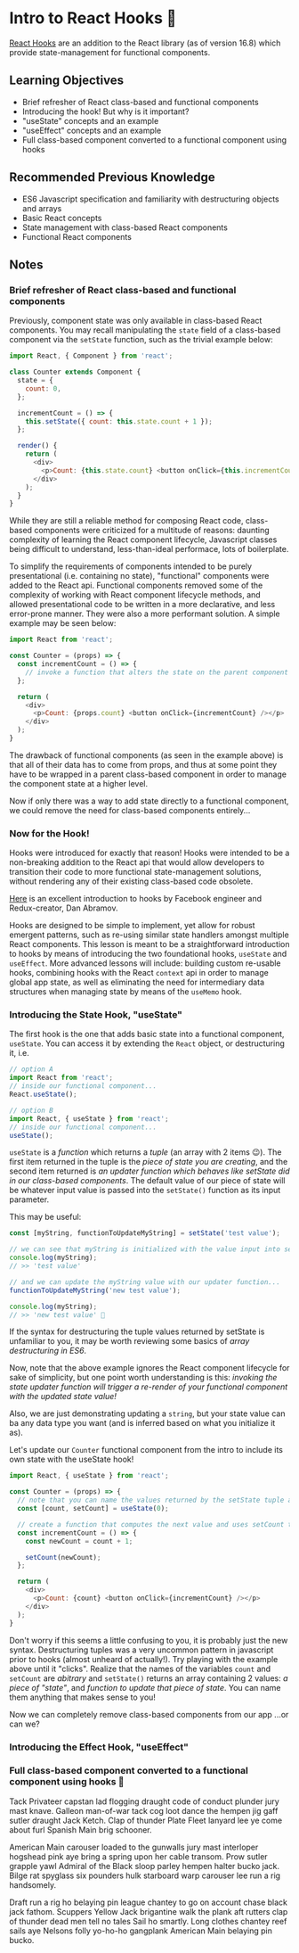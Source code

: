 # Intro to React Hooks 🎣

[React Hooks](https://reactjs.org/docs/hooks-intro.html) are an addition to the React library (as of version 16.8) which provide state-management for functional components.

## Learning Objectives

- Brief refresher of React class-based and functional components
- Introducing the hook! But why is it important?
- "useState" concepts and an example
- "useEffect" concepts and an example
- Full class-based component converted to a functional component using hooks

## Recommended Previous Knowledge

- ES6 Javascript specification and familiarity with destructuring objects and arrays
- Basic React concepts
- State management with class-based React components
- Functional React components

## Notes

### Brief refresher of React class-based and functional components

Previously, component state was only available in class-based React components. You may recall manipulating the `state` field of a class-based component via the `setState` function, such as the trivial example below:

```js
import React, { Component } from 'react';

class Counter extends Component {
  state = {
    count: 0,
  };

  incrementCount = () => {
    this.setState({ count: this.state.count + 1 });
  };

  render() {
    return (
      <div>
        <p>Count: {this.state.count} <button onClick={this.incrementCount} /></p>
      </div>
    );
  }
}
```

While they are still a reliable method for composing React code, class-based components were criticized for a multitude of reasons: daunting complexity of learning the React component lifecycle, Javascript classes being difficult to understand, less-than-ideal performace, lots of boilerplate.

To simplify the requirements of components intended to be purely presentational (i.e. containing no state), "functional" components were added to the React api. Functional components removed some of the complexity of working with React component lifecycle methods, and allowed presentational code to be written in a more declarative, and less error-prone manner. They were also a more performant solution. A simple example may be seen below:

```js
import React from 'react';

const Counter = (props) => {
  const incrementCount = () => {
    // invoke a function that alters the state on the parent component providing the "count" prop
  };

  return (
    <div>
      <p>Count: {props.count} <button onClick={incrementCount} /></p>
    </div>
  );
}
```

The drawback of functional components (as seen in the example above) is that all of their data has to come from props, and thus at some point
they have to be wrapped in a parent class-based component in order to manage the component state at a higher level.

Now if only there was a way to add state directly to a functional component, we could remove the need for class-based components entirely...

### Now for the Hook!

Hooks were introduced for exactly that reason! Hooks were intended to be a non-breaking addition to the React api that would allow developers to transition their code to more functional state-management solutions, without rendering any of their existing class-based code obsolete.

[Here](https://www.youtube.com/watch?v=dpw9EHDh2bM) is an excellent introduction to hooks by Facebook engineer and Redux-creator, Dan Abramov.

Hooks are designed to be simple to implement, yet allow for robust emergent patterns, such as re-using similar state handlers amongst multiple React components. This lesson is meant to be a straightforward introduction to hooks by means of introducing the two foundational hooks, `useState` and `useEffect`. More advanced lessons will include: building custom re-usable hooks, combining hooks with the React `context` api in order to manage global app state, as well as eliminating the need for intermediary data structures when managing state by means of the `useMemo` hook.

### Introducing the State Hook, "useState"

The first hook is the one that adds basic state into a functional component, `useState`. You can access it by extending the `React` object, or destructuring it, i.e.

```js
// option A
import React from 'react';
// inside our functional component...
React.useState();

// option B
import React, { useState } from 'react';
// inside our functional component...
useState();
```

`useState` is a _function_ which returns a _tuple_ (an array with 2 items 😉). The first item returned in the tuple is the _piece of state you are creating_, and the second item returned is _an updater function which behaves like setState did in our class-based components_. The default value of our piece of state will be whatever input value is passed into the `setState()` function as its input parameter.

This may be useful:
```js
const [myString, functionToUpdateMyString] = setState('test value');

// we can see that myString is initialized with the value input into setState...
console.log(myString);
// >> 'test value'

// and we can update the myString value with our updater function...
functionToUpdateMyString('new test value');

console.log(myString);
// >> 'new test value' 🎉
```

If the syntax for destructuring the tuple values returned by setState is unfamiliar to you, it may be worth reviewing some basics of _array destructuring in ES6_.

Now, note that the above example ignores the React component lifecycle for sake of simplicity, but one point worth understanding is this: _invoking the state updater function will trigger a re-render of your functional component with the updated state value!_

Also, we are just demonstrating updating a `string`, but your state value can ba any data type you want (and is inferred based on what you initialize it as).

Let's update our `Counter` functional component from the intro to include its own state with the useState hook!

```js
import React, { useState } from 'react';

const Counter = (props) => {
  // note that you can name the values returned by the setState tuple anything you want!
  const [count, setCount] = useState(0);

  // create a function that computes the next value and uses setCount to update our state
  const incrementCount = () => {
    const newCount = count + 1;

    setCount(newCount);
  };

  return (
    <div>
      <p>Count: {count} <button onClick={incrementCount} /></p>
    </div>
  );
}
```

Don't worry if this seems a little confusing to you, it is probably just the new syntax. Destructuring tuples was a very uncommon pattern in javascript prior to hooks (almost unheard of actually!). Try playing with the example above until it "clicks". Realize that the names of the variables `count` and `setCount` are _abitrary_ and `setState()` returns an array containing 2 values: _a piece of "state"_, and _function to update that piece of state_. You can name them anything that makes sense to you!

Now we can completely remove class-based components from our app ...or can we?

### Introducing the Effect Hook, "useEffect"



### Full class-based component converted to a functional component using hooks 🎉

Tack Privateer capstan lad flogging draught code of conduct plunder jury mast knave. Galleon man-of-war tack cog loot dance the hempen jig gaff sutler draught Jack Ketch. Clap of thunder Plate Fleet lanyard lee ye come about furl Spanish Main brig schooner.

American Main carouser loaded to the gunwalls jury mast interloper hogshead pink aye bring a spring upon her cable transom. Prow sutler grapple yawl Admiral of the Black sloop parley hempen halter bucko jack. Bilge rat spyglass six pounders hulk starboard warp carouser lee run a rig handsomely.

Draft run a rig ho belaying pin league chantey to go on account chase black jack fathom. Scuppers Yellow Jack brigantine walk the plank aft rutters clap of thunder dead men tell no tales Sail ho smartly. Long clothes chantey reef sails aye Nelsons folly yo-ho-ho gangplank American Main belaying pin bucko.
